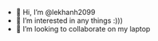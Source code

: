 - 👋 Hi, I’m @lekhanh2099
- 👀 I’m interested in any things :)))
- 💞️ I’m looking to collaborate on my laptop


<!---
lekhanh2099/lekhanh2099 is a ✨ special ✨ repository because its `README.md` (this file) appears on your GitHub profile.
You can click the Preview link to take a look at your changes.
--->

